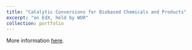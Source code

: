 ```yaml
---
title: "Catalytic Conversions for Biobased Chemicals and Products"
excerpt: "on EdX, held by WUR"
collection: portfolio
---
```


More information [here](https://www.edx.org/learn/chemistry/wageningen-university-research-catalytic-conversions-for-biobased-chemicals-and-products "EdX").

